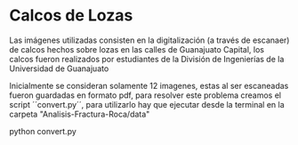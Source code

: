 # Calcos de Lozas

Las imágenes utilizadas consisten en la digitalización (a través de escanaer) de
calcos hechos sobre lozas en las calles de Guanajuato Capital, los calcos fueron
realizados por estudiantes de la División de Ingenierías de la Universidad de
Guanajuato

Inicialmente se consideran solamente 12 imagenes, estas al ser escaneadas fueron
guardadas en formato pdf, para resolver este problema creamos el script
´´convert.py´´, para utilizarlo hay que ejecutar desde la terminal en la carpeta
"Analisis-Fractura-Roca/data"

python convert.py
